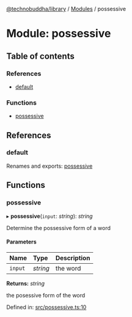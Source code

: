 [@technobuddha/library](../../README.md) / [Modules](../Modules.md) / possessive

# Module: possessive

## Table of contents

### References

- [default](possessive.md#default)

### Functions

- [possessive](possessive.md#possessive)

## References

### default

Renames and exports: [possessive](possessive.md#possessive)

## Functions

### possessive

▸ **possessive**(`input`: *string*): *string*

Determine the possessive form of a word

#### Parameters

| Name | Type | Description |
| :------ | :------ | :------ |
| `input` | *string* | the word |

**Returns:** *string*

the posessive form of the word

Defined in: [src/possessive.ts:10](https://github.com/technobuddha/hill.software/blob/65b5e5d/packages/library/src/possessive.ts#L10)
